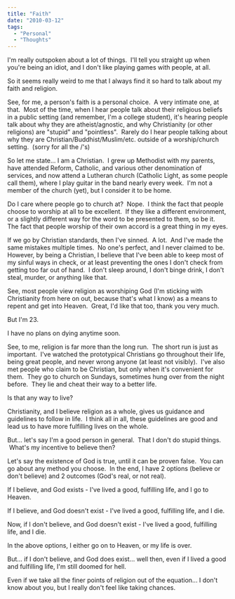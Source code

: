 ```yaml
---
title: "Faith"
date: "2010-03-12"
tags:
  - "Personal"
  - "Thoughts"
---
```


I'm really outspoken about a lot of things.  I'll tell you straight up when you're being an idiot, and I don't like playing games with people, at all.

So it seems really weird to me that I always find it so hard to talk about my faith and religion.

See, for me, a person's faith is a personal choice.  A very intimate one, at that.  Most of the time, when I hear people talk about their religious beliefs in a public setting (and remember, I'm a college student), it's hearing people talk about why they are atheist/agnostic, and why Christianity (or other religions) are "stupid" and "pointless".  Rarely do I hear people talking about why they are Christian/Buddhist/Muslim/etc. outside of a worship/church setting.  (sorry for all the /'s)

So let me state... I am a Christian.  I grew up Methodist with my parents, have attended Reform, Catholic, and various other denomination of services, and now attend a Lutheran church (Catholic Light, as some people call them), where I play guitar in the band nearly every week.  I'm not a member of the church (yet), but I consider it to be home.

Do I care where people go to church at?  Nope.  I think the fact that people choose to worship at all to be excellent.  If they like a different environment, or a slightly different way for the word to be presented to them, so be it.  The fact that people worship of their own accord is a great thing in my eyes.

If we go by Christian standards, then I've sinned.  A lot.  And I've made the same mistakes multiple times.  No one's perfect, and I never claimed to be.  However, by being a Christian, I believe that I've been able to keep most of my sinful ways in check, or at least preventing the ones I don't check from getting too far out of hand.  I don't sleep around, I don't binge drink, I don't steal, murder, or anything like that.

See, most people view religion as worshiping God (I'm sticking with Christianity from here on out, because that's what I know) as a means to repent and get into Heaven.  Great, I'd like that too, thank you very much.

But I'm 23.

I have no plans on dying anytime soon.

See, to me, religion is far more than the long run.  The short run is just as important.  I've watched the prototypical Christians go throughout their life, being great people, and never wrong anyone (at least not visibly).  I've also met people who claim to be Christian, but only when it's convenient for them.  They go to church on Sundays, sometimes hung over from the night before.  They lie and cheat their way to a better life.

Is that any way to live?

Christianity, and I believe religion as a whole, gives us guidance and guidelines to follow in life.  I think all in all, these guidelines are good and lead us to have more fulfilling lives on the whole.

But... let's say I'm a good person in general.  That I don't do stupid things.  What's my incentive to believe then?

Let's say the existence of God is true, until it can be proven false.  You can go about any method you choose.  In the end, I have 2 options (believe or don't believe) and 2 outcomes (God's real, or not real).

If I believe, and God exists - I've lived a good, fulfilling life, and I go to Heaven.

If I believe, and God doesn't exist - I've lived a good, fulfilling life, and I die.

Now, if I don't believe, and God doesn't exist - I've lived a good, fulfilling life, and I die.

In the above options, I either go on to Heaven, or my life is over.

But... if I don't believe, and God does exist... well then, even if I lived a good and fulfilling life, I'm still doomed for hell.

Even if we take all the finer points of religion out of the equation... I don't know about you, but I really don't feel like taking chances.
